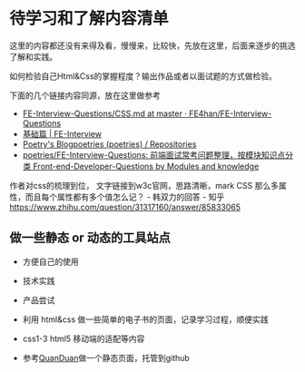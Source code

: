 # 待学习和了解内容清单

这里的内容都还没有来得及看，慢慢来，比较快，先放在这里，后面来逐步的挑选了解和实践。

如何检验自己Html&Css的掌握程度？输出作品或者以面试题的方式做检验。


下面的几个链接内容同源，放在这里做参考
* [FE-Interview-Questions/CSS.md at master · FE4han/FE-Interview-Questions](https://github.com/FE4han/FE-Interview-Questions/blob/master/CSS.md)
* [基础篇 | FE-Interview](https://poetries1.gitee.io/fe-interview/docs/base.html)
* [Poetry's Blog](https://blog.poetries.top/)[poetries (poetries) / Repositories](https://github.com/poetries?tab=repositories)
* [poetries/FE-Interview-Questions: 前端面试常考问题整理，按模块知识点分类 Front-end-Developer-Questions by Modules and knowledge](https://github.com/poetries/FE-Interview-Questions)


作者对css的梳理到位， 文字链接到w3c官网，思路清晰，mark
CSS 那么多属性，而且每个属性都有多个值怎么记？ - 韩双力的回答 - 知乎
https://www.zhihu.com/question/31317160/answer/85833065

## 做一些静态 or 动态的工具站点
* 方便自己的使用
* 技术实践
* 产品尝试

* 利用 html&css 做一些简单的电子书的页面，记录学习过程，顺便实践

* css1-3 html5 移动端的适配等内容

* 参考[QuanDuan](https://www.quanduan.com/)做一个静态页面，托管到github

